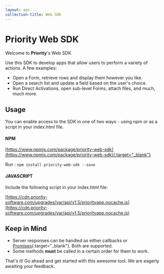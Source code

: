 ```yaml
---
layout: api
collection-title: Web SDK
---
```


# Priority Web SDK

Welcome to **Priority**'s Web SDK.

Use this SDK to develop apps that allow users to perform a variety of actions. A few examples:

* Open a Form, retrieve rows and display them however you like.
* Open a search list and update a field based on the user's choice.
* Run Direct Activations, open sub-level Forms, attach files, and much, much more.

## Usage
You can enable access to the SDK in one of two ways - using npm or as a script in your index.html file.
#### NPM
[https://www.npmjs.com/package/priority-web-sdk](https://www.npmjs.com/package/priority-web-sdk){:target="_blank"}

Run : `npm install priority-web-sdk --save`

#### JAVASCRIPT

Include the following script in your index.html file:

[https://cdn.priority-software.com/upgrades/var/api/v1.5/priorityapp.nocache.js](https://cdn.priority-software.com/upgrades/var/api/v1.5/priorityapp.nocache.js)

## Keep in Mind

- Server responses can be handled as either callbacks or [Promises](https://developer.mozilla.org/en-US/docs/Web/JavaScript/Reference/Global_Objects/Promise){:target="_blank"}. Both are supported.
- Some methods **must** be called in a certain order for them to work.

That's it! Go ahead and get started with this awesome tool. We are eagerly awaiting your feedback.







